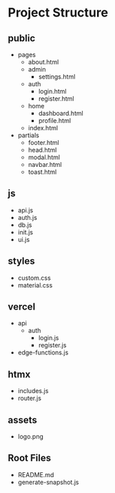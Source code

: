 # Project Structure


## public

- pages
  - about.html
  - admin
    - settings.html
  - auth
    - login.html
    - register.html
  - home
    - dashboard.html
    - profile.html
  - index.html
- partials
  - footer.html
  - head.html
  - modal.html
  - navbar.html
  - toast.html


## js

- api.js
- auth.js
- db.js
- init.js
- ui.js


## styles

- custom.css
- material.css


## vercel

- api
  - auth
    - login.js
    - register.js
- edge-functions.js


## htmx

- includes.js
- router.js


## assets

- logo.png


## Root Files

- README.md
- generate-snapshot.js
